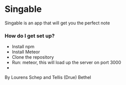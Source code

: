 # Singable #

Singable is an app that will get you the perfect note

### How do I get set up? ###

* Install npm
* Install Meteor
* Clone the repository
* Run: meteor, this will load up the server on port 3000
* 
By Lourens Schep and Tellis (Drue) Bethel
